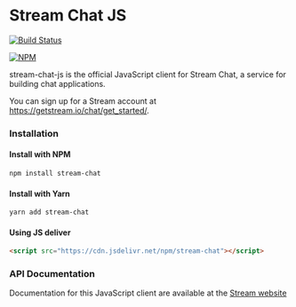# Stream Chat JS

[![Build Status](https://travis-ci.com/GetStream/stream-chat-js.svg?branch=master)](https://travis-ci.com/GetStream/stream-chat-js)

[![NPM](https://nodei.co/npm/stream-chat.png)](https://www.npmjs.com/package/stream-chat)

stream-chat-js is the official JavaScript client for Stream Chat, a service for building chat applications.

You can sign up for a Stream account at https://getstream.io/chat/get_started/.

### Installation

#### Install with NPM

```bash
npm install stream-chat
```

#### Install with Yarn

```bash
yarn add stream-chat
```

#### Using JS deliver

```html
<script src="https://cdn.jsdelivr.net/npm/stream-chat"></script>
```

### API Documentation

Documentation for this JavaScript client are available at the [Stream website](https://getstream.io/chat/docs/?language=js)
